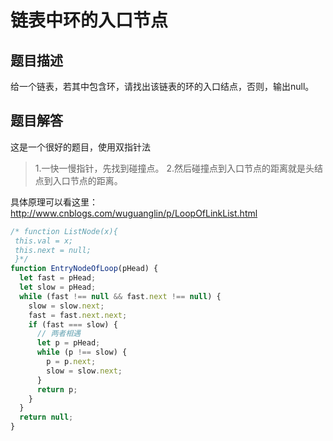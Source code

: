 # 链表中环的入口节点

## 题目描述

给一个链表，若其中包含环，请找出该链表的环的入口结点，否则，输出null。

## 题目解答

这是一个很好的题目，使用双指针法

> 1.一快一慢指针，先找到碰撞点。
> 2.然后碰撞点到入口节点的距离就是头结点到入口节点的距离。
> 
具体原理可以看这里：http://www.cnblogs.com/wuguanglin/p/LoopOfLinkList.html

```javascript
/* function ListNode(x){
 this.val = x;
 this.next = null;
 }*/
function EntryNodeOfLoop(pHead) {
  let fast = pHead;
  let slow = pHead;
  while (fast !== null && fast.next !== null) {
    slow = slow.next;
    fast = fast.next.next;
    if (fast === slow) {
      // 两者相遇
      let p = pHead;
      while (p !== slow) {
        p = p.next;
        slow = slow.next;
      }
      return p;
    }
  }
  return null;
}
```